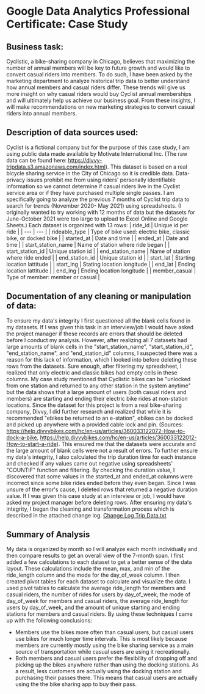 # Google Data Analytics Professional Certificate: Case Study

## Business task:
Cyclistic, a bike-sharing company in Chicago, believes that maximizing the number of annual members will be key to future growth and would like to convert casual riders into members. To do such, I have been asked by the marketing department to analyze historical trip data to better understand how annual members and casual riders differ. These trends will give us more insight on why casual riders would buy Cyclist annual memberships and will ultimately help us achieve our business goal. From these insights, I will make recommendations on new marketing strategies to convert casual riders into annual members.

## Description of data sources used:
Cyclist is a fictional company but for the purpose of this case study, I am using public data made available by Motivate International Inc. (The raw data can be found here: https://divvy-tripdata.s3.amazonaws.com/index.html). This dataset is based on a real bicycle sharing service in the City of Chicago so it is credible data. Data-privacy issues prohibit me from using riders' personally identifiable information so we cannot determine if casual riders live in the Cyclist service area or if they have purchased multiple single passes.
I am specifically going to analyze the previous 7 months of Cyclist trip data to search for trends (November 2020- May 2021) using spreadsheets. (I originally wanted to try working with 12 months of data but the datasets for June-October 2021 were too large to upload to Excel Online and Google Sheets.) Each dataset is organized with 13 rows:
| ride_id | Unique id per ride |
| --- | --- |
| rideable_type | Type of bike used: electric bike, classic bike, or docked bike |
| started_at | Date and time |
| ended_at | Date and time |
| start_station_name | Name of station where ride began |
| start_station_id | Unique station id |
| end_station_name | Name of station where ride ended |
| end_station_id | Unique station id |
| start_lat | Starting location lattitude |
| start_lng | Stating location longitude |
| end_lat | Ending location lattitude |
| end_lng | Ending location longitude |
| member_casual | Type of member: member or casual |

## Documentation of any cleaning or manipulation of data:
To ensure my data's integrity I first questioned all the blank cells found in my datasets. If I was given this task in an interview/job I would have asked the project manager if these records are errors that should be deleted before I conduct my analysis. However, after realizing all 7 datasets had large amounts of blank cells in the "start_station_name", "start_station_id", "end_station_name", and "end_station_id" columns, I suspected there was a reason for this lack of information, which I looked into before deleting these rows from the datasets. Sure enough, after filtering my spreadsheet, I realized that only electric and classic bikes had empty cells in these columns. My case study mentioned that Cyclistic bikes can be "unlocked from one station and returned to any other station in the system anytime" but the data shows that a large amount of users (both casual riders and members) are starting and ending their electric bike rides at non-station locations. Since the dataset for this project is from a real bike-sharing company, Divvy, I did further research and realized that while it is recommended "ebikes be returned to an e-station", ebikes can be docked and picked up anywhere with a provided cable lock and pin. (Sources: https://help.divvybikes.com/hc/en-us/articles/360033122072-How-to-dock-a-bike, https://help.divvybikes.com/hc/en-us/articles/360033122012-How-to-start-a-ride). This ensured me that the datasets were accurate and the large amount of blank cells were not a result of errors. To further ensure my data's integrity, I also calculated the trip duration time for each instance and checked if any values came out negative using spreadsheets' "COUNTIF" function and filtering. By checking the duration value, I discovered that some values in the started_at and ended_at columns were incorrect since some bike rides ended before they even began. Since I was unsure of the error's cause, I deleted rows that returned a negative duration value. If I was given this case study at an interview or job, I would have asked my project manager before deleting rows. After ensuring my data's integrity, I began the cleaning and transformation process which is described in the attached change log.
[Change Log Trip Data.txt](https://github.com/yerlineUCI/Case-Study/files/7681086/Change.Log.Trip.Data.txt)

## Summary of Analysis
My data is organized by month so I will analyze each month individually and then compare results to get an overall view of the 7-month span. I first added a few calculations to each dataset to get a better sense of the data layout. These calculations include the mean, max, and min of the ride_length column and the mode for the day_of_week column. I then created pivot tables for each dataset to calculate and visualize the data. I used pivot tables to calculate the average ride_length for members and casual riders, the number of rides for users by day_of_week, the mode of day_of_week for members and casual riders, the average ride_length for users by day_of_week, and the amount of unique starting and ending stations for members and casual riders. By using these techniques I came up with the following conclusions:

* Members use the bikes more often than casual users, but casual users use bikes for much longer time intervals. This is most likely because members are currently mostly using the bike sharing service as a main source of transportation while casual users are using it recreationally. 
* Both members and casual users prefer the flexibility of dropping off and picking up the bikes anywhere rather than using the docking stations. As a result, less customers are actually using the docking station and purchasing their passes there. This means that casual users are actually using the the bike sharing app to buy their pass.
